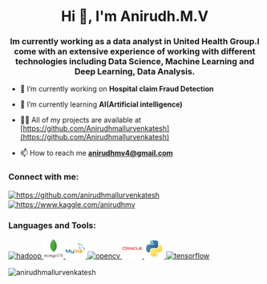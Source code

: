 <h1 align="center">Hi 👋, I'm Anirudh.M.V</h1>
<h3 align="center">Im currently working as a data analyst in United Health Group.I come with an extensive experience of working with different technologies including Data Science, Machine Learning and Deep Learning, Data Analysis.</h3>

- 🔭 I’m currently working on **Hospital claim Fraud Detection**

- 🌱 I’m currently learning **AI(Artificial intelligence)**

- 👨‍💻 All of my projects are available at [https://github.com/Anirudhmallurvenkatesh](https://github.com/Anirudhmallurvenkatesh)

- 📫 How to reach me **anirudhmv4@gmail.com**

<h3 align="left">Connect with me:</h3>
<p align="left">
<a href="https://linkedin.com/in/https://github.com/anirudhmallurvenkatesh" target="blank"><img align="center" src="https://raw.githubusercontent.com/rahuldkjain/github-profile-readme-generator/master/src/images/icons/Social/linked-in-alt.svg" alt="https://github.com/anirudhmallurvenkatesh" height="30" width="40" /></a>
<a href="https://kaggle.com/https://www.kaggle.com/anirudhmv" target="blank"><img align="center" src="https://raw.githubusercontent.com/rahuldkjain/github-profile-readme-generator/master/src/images/icons/Social/kaggle.svg" alt="https://www.kaggle.com/anirudhmv" height="30" width="40" /></a>
</p>

<h3 align="left">Languages and Tools:</h3>
<p align="left"> <a href="https://hadoop.apache.org/" target="_blank"> <img src="https://www.vectorlogo.zone/logos/apache_hadoop/apache_hadoop-icon.svg" alt="hadoop" width="40" height="40"/> </a> <a href="https://www.mongodb.com/" target="_blank"> <img src="https://raw.githubusercontent.com/devicons/devicon/master/icons/mongodb/mongodb-original-wordmark.svg" alt="mongodb" width="40" height="40"/> </a> <a href="https://www.mysql.com/" target="_blank"> <img src="https://raw.githubusercontent.com/devicons/devicon/master/icons/mysql/mysql-original-wordmark.svg" alt="mysql" width="40" height="40"/> </a> <a href="https://opencv.org/" target="_blank"> <img src="https://www.vectorlogo.zone/logos/opencv/opencv-icon.svg" alt="opencv" width="40" height="40"/> </a> <a href="https://www.oracle.com/" target="_blank"> <img src="https://raw.githubusercontent.com/devicons/devicon/master/icons/oracle/oracle-original.svg" alt="oracle" width="40" height="40"/> </a> <a href="https://www.python.org" target="_blank"> <img src="https://raw.githubusercontent.com/devicons/devicon/master/icons/python/python-original.svg" alt="python" width="40" height="40"/> </a> <a href="https://www.tensorflow.org" target="_blank"> <img src="https://www.vectorlogo.zone/logos/tensorflow/tensorflow-icon.svg" alt="tensorflow" width="40" height="40"/> </a> </p>

<p><img align="center" src="https://github-readme-stats.vercel.app/api/top-langs?username=anirudhmallurvenkatesh&show_icons=true&locale=en&layout=compact" alt="anirudhmallurvenkatesh" /></p>
